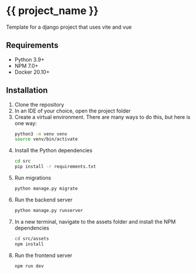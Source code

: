# {{ project_name }}
Template for a django project that uses vite and vue

## Requirements
- Python 3.9+
- NPM 7.0+
- Docker 20.10+

## Installation
1. Clone the repository
2. In an IDE of your choice, open the project folder
3. Create a virtual environment. There are many ways to do this, but here is one way:
    ```bash
    python3 -m venv venv
    source venv/bin/activate
    ```
4. Install the Python dependencies
    ```bash
   cd src 
   pip install -r requirements.txt
    ```
5. Run migrations
    ```bash
    python manage.py migrate
    ```
6. Run the backend server
    ```bash
    python manage.py runserver
    ```
7. In a new terminal, navigate to the assets folder and install the NPM dependencies
    ```bash
    cd src/assets
    npm install
    ```
8. Run the frontend server
    ```bash
    npm run dev
    ```

